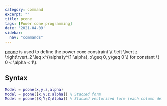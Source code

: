 ```yaml
---
category: command
excerpt: ""
title: pcone
tags: [Power cone programming]
date: '2021-04-09'
sidebar:
  nav: "commands"
---
```


[pcone](/command/pcone) is used to define the power cone constraint \\( \left \lvert z \right\rvert_2 \leq x^{\alpha}y^{1-\alpha}, x\geq 0, y\geq 0 \\) for constant \\( 0 < \alpha < 1\\).

## Syntax

````matlab
Model = pcone(x,y,z,alpha)
Model = pcone([x;y;z;alpha]) % Stacked form
Model = pcone([X;Y;Z;Alpha]) % Stacked vectorized form (each column defines a power cone
````
